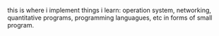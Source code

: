 this is where i implement things i learn: operation system, networking, quantitative programs, programming languagues, etc in forms of small program.
